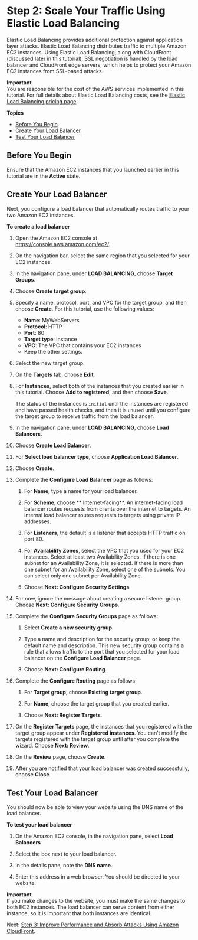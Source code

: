 # Step 2: Scale Your Traffic Using Elastic Load Balancing<a name="tutorials-ddos-cross-service-ELB"></a>

Elastic Load Balancing provides additional protection against application layer attacks\. Elastic Load Balancing distributes traffic to multiple Amazon EC2 instances\. Using Elastic Load Balancing, along with CloudFront \(discussed later in this tutorial\), SSL negotiation is handled by the load balancer and CloudFront edge servers, which helps to protect your Amazon EC2 instances from SSL\-based attacks\. 

**Important**  
You are responsible for the cost of the AWS services implemented in this tutorial\. For full details about Elastic Load Balancing costs, see the [Elastic Load Balancing pricing page](https://aws.amazon.com/elasticloadbalancing/pricing/)\. 

**Topics**
+ [Before You Begin](#tutorials-ddos-cross-service-ELB-before)
+ [Create Your Load Balancer](#tutorials-ddos-cross-service-ELB-create)
+ [Test Your Load Balancer](#tutorials-ddos-cross-service-ELB-test)

## Before You Begin<a name="tutorials-ddos-cross-service-ELB-before"></a>

Ensure that the Amazon EC2 instances that you launched earlier in this tutorial are in the **Active** state\. 

## Create Your Load Balancer<a name="tutorials-ddos-cross-service-ELB-create"></a>

Next, you configure a load balancer that automatically routes traffic to your two Amazon EC2 instances\.

**To create a load balancer**

1. Open the Amazon EC2 console at [https://console\.aws\.amazon\.com/ec2/](https://console.aws.amazon.com/ec2/)\.

1. On the navigation bar, select the same region that you selected for your EC2 instances\.

1. In the navigation pane, under **LOAD BALANCING**, choose **Target Groups**\.

1. Choose **Create target group**\.

1. Specify a name, protocol, port, and VPC for the target group, and then choose **Create**\. For this tutorial, use the following values:
   + **Name**: MyWebServers
   + **Protocol**: HTTP
   + **Port**: 80
   + **Target type**: Instance
   + **VPC**: The VPC that contains your EC2 instances
   + Keep the other settings\.

1. Select the new target group\.

1. On the **Targets** tab, choose **Edit**\.

1. For **Instances**, select both of the instances that you created earlier in this tutorial\. Choose **Add to registered**, and then choose **Save**\.

   The status of the instances is `initial` until the instances are registered and have passed health checks, and then it is `unused` until you configure the target group to receive traffic from the load balancer\.

1. In the navigation pane, under **LOAD BALANCING**, choose **Load Balancers**\.

1. Choose **Create Load Balancer**\.

1. For **Select load balancer type**, choose **Application Load Balancer**\.

1. Choose **Create**\.

1. Complete the **Configure Load Balancer** page as follows:

   1. For **Name**, type a name for your load balancer\.

   1. For **Scheme**, choose ** Internet\-facing**\. An internet\-facing load balancer routes requests from clients over the internet to targets\. An internal load balancer routes requests to targets using private IP addresses\.

   1. For **Listeners**, the default is a listener that accepts HTTP traffic on port 80\. 

   1. For **Availability Zones**, select the VPC that you used for your EC2 instances\. Select at least two Availability Zones\. If there is one subnet for an Availability Zone, it is selected\. If there is more than one subnet for an Availability Zone, select one of the subnets\. You can select only one subnet per Availability Zone\.

   1. Choose **Next: Configure Security Settings**\.

1. For now, ignore the message about creating a secure listener group\. Choose **Next: Configure Security Groups**\.

1. Complete the **Configure Security Groups** page as follows:

   1. Select **Create a new security group**\.

   1. Type a name and description for the security group, or keep the default name and description\. This new security group contains a rule that allows traffic to the port that you selected for your load balancer on the **Configure Load Balancer** page\.

   1. Choose **Next: Configure Routing**\.

1. Complete the **Configure Routing** page as follows:

   1. For **Target group**, choose **Existing target group**\.

   1. For **Name**, choose the target group that you created earlier\. 

   1. Choose **Next: Register Targets**\.

1. On the **Register Targets** page, the instances that you registered with the target group appear under **Registered instances**\. You can't modify the targets registered with the target group until after you complete the wizard\. Choose **Next: Review**\.

1. On the **Review** page, choose **Create**\.

1. After you are notified that your load balancer was created successfully, choose **Close**\.

## Test Your Load Balancer<a name="tutorials-ddos-cross-service-ELB-test"></a>

You should now be able to view your website using the DNS name of the load balancer\.

**To test your load balancer**

1. On the Amazon EC2 console, in the navigation pane, select **Load Balancers**\.

1. Select the box next to your load balancer\.

1. In the details pane, note the **DNS name**\.

1. Enter this address in a web browser\. You should be directed to your website\. 

**Important**  
If you make changes to the website, you must make the same changes to both EC2 instances\. The load balancer can serve content from either instance, so it is important that both instances are identical\.

Next: [Step 3: Improve Performance and Absorb Attacks Using Amazon CloudFront](tutorials-ddos-cross-service-CF.md)\.